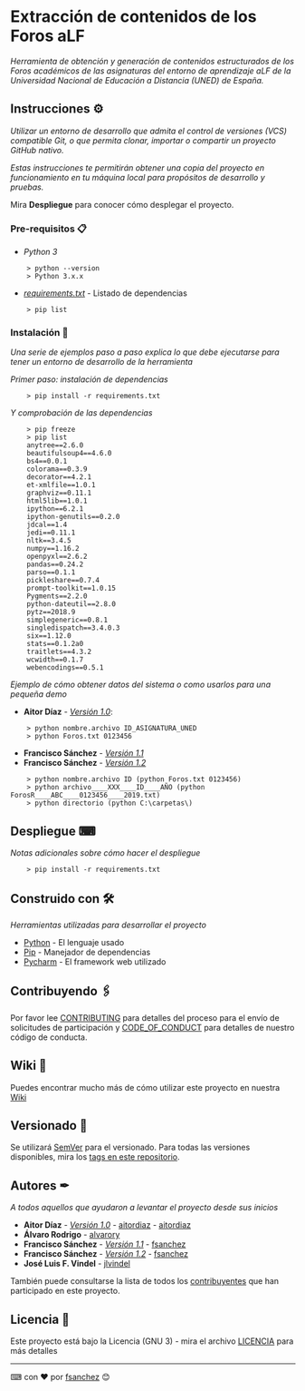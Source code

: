# Extracción de contenidos de los Foros aLF

_Herramienta de obtención y generación de contenidos estructurados de los Foros académicos de las asignaturas del 
entorno de aprendizaje aLF de la Universidad Nacional de Educación a Distancia (UNED) de España._

## Instrucciones ⚙

_Utilizar un entorno de desarrollo que admita el control de versiones (VCS) compatible Git, o que permita clonar, 
importar o compartir un proyecto GitHub nativo._

_Estas instrucciones te permitirán obtener una copia del proyecto en funcionamiento en tu máquina local para propósitos de desarrollo y pruebas._

Mira **Despliegue** para conocer cómo desplegar el proyecto.


### Pre-requisitos 📋

* _Python 3_

```
    > python --version
    > Python 3.x.x
```

* [_requirements.txt_](https://github.com/IA-LA/PF/blob/master/v1.0/requirements.txt) - Listado de dependencias

```
    > pip list
```

### Instalación 🔧

_Una serie de ejemplos paso a paso explica lo que debe ejecutarse para tener un entorno de desarrollo de la herramienta_

_Primer paso: instalación de dependencias_

```
    > pip install -r requirements.txt
```

_Y comprobación de las dependencias_

```
    > pip freeze
    > pip list
    anytree==2.6.0
    beautifulsoup4==4.6.0
    bs4==0.0.1
    colorama==0.3.9
    decorator==4.2.1
    et-xmlfile==1.0.1
    graphviz==0.11.1
    html5lib==1.0.1
    ipython==6.2.1
    ipython-genutils==0.2.0
    jdcal==1.4
    jedi==0.11.1
    nltk==3.4.5
    numpy==1.16.2
    openpyxl==2.6.2
    pandas==0.24.2
    parso==0.1.1
    pickleshare==0.7.4
    prompt-toolkit==1.0.15
    Pygments==2.2.0
    python-dateutil==2.8.0
    pytz==2018.9
    simplegeneric==0.8.1
    singledispatch==3.4.0.3
    six==1.12.0
    stats==0.1.2a0
    traitlets==4.3.2
    wcwidth==0.1.7
    webencodings==0.5.1
```

_Ejemplo de cómo obtener datos del sistema o como usarlos para una pequeña demo_
* **Aitor Díaz** - [*Versión 1.0*](https://github.com/IA-LA/PF/tree/master/v1.0):
```
    > python nombre.archivo ID_ASIGNATURA_UNED
    > python Foros.txt 0123456
```

* **Francisco Sánchez** - [*Versión 1.1*](https://github.com/IA-LA/foros)
* **Francisco Sánchez** - [*Versión 1.2*](https://github.com/IA-LA/foros)
```
    > python nombre.archivo ID (python Foros.txt 0123456)
    > python archivo____XXX____ID____AÑO (python ForosR____ABC____0123456____2019.txt)
    > python directorio (python C:\carpetas\)
```


## Despliegue ⌨

_Notas adicionales sobre cómo hacer el despliegue_

```
    > pip install -r requirements.txt
```

## Construido con 🛠️

_Herramientas utilizadas para desarrollar el proyecto_

* [Python](https://www.python.org/) - El lenguaje usado
* [Pip](https://pypi.org/project/pip/) - Manejador de dependencias
* [Pycharm](https://www.jetbrains.com/pycharm/) - El framework web utilizado

## Contribuyendo 🖇️

Por favor lee [CONTRIBUTING](https://github.com/IA-LA/PF/blob/master/CONTRIBUTING.md) para detalles del proceso para el envío de solicitudes de participación y [CODE_OF_CONDUCT](https://github.com/IA-LA/PF/blob/master/CODE_OF_CONDUCT.md) para detalles de nuestro código de conducta.

## Wiki 📖

Puedes encontrar mucho más de cómo utilizar este proyecto en nuestra [Wiki](https://github.com/IA-LA/PF/wiki)

## Versionado 📌

Se utilizará [SemVer](http://semver.org/) para el versionado. Para todas las versiones disponibles, mira los [tags en este repositorio](https://github.com/IA-LA/PF/tags).

## Autores ✒

_A todos aquellos que ayudaron a levantar el proyecto desde sus inicios_

* **Aitor Díaz** - [*Versión 1.0*](https://github.com/IA-LA/PF/tree/master/v1.0) - [aitordiaz](https://github.com/aitordm) - [aitordiaz](mailto:aitordiaz@pas.uned.es)
* **Álvaro Rodrigo** - [alvarory](mailto:alvarory@lsi.uned.es)
* **Francisco Sánchez** - [*Versión 1.1*](https://github.com/IA-LA/foros) - [fsanchez](https://github.com/IA-LA)
* **Francisco Sánchez** - [*Versión 1.2*](https://github.com/IA-LA/foros) - [fsanchez](https://github.com/IA-LA)
* **José Luis F. Vindel** - [jlvindel](mailto:jlvindel@dia.uned.es)

También puede consultarse la lista de todos los [contribuyentes](https://github.com/IA-LA/PF/contributors) que han participado en este proyecto. 

## Licencia 📄

Este proyecto está bajo la Licencia (GNU 3) - mira el archivo [LICENCIA](LICENSE) para más detalles




---
⌨ con ❤ por [fsanchez](https://github.com/IA-LA) 😊
